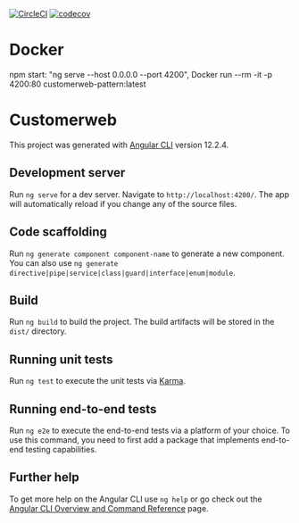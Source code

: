 [![CircleCI](https://circleci.com/gh/fahlstrm/pattern-customerweb/tree/master.svg?style=svg)](https://circleci.com/gh/fahlstrm/pattern-customerweb/tree/master)
[![codecov](https://codecov.io/gh/fahlstrm/pattern-customerweb/branch/master/graph/badge.svg?token=NQO8MCZ4SE)](https://codecov.io/gh/fahlstrm/pattern-customerweb)

# Docker
npm start: "ng serve --host 0.0.0.0 --port 4200",
Docker run --rm -it -p 4200:80 customerweb-pattern:latest

# Customerweb

This project was generated with [Angular CLI](https://github.com/angular/angular-cli) version 12.2.4.

## Development server

Run `ng serve` for a dev server. Navigate to `http://localhost:4200/`. The app will automatically reload if you change any of the source files.

## Code scaffolding

Run `ng generate component component-name` to generate a new component. You can also use `ng generate directive|pipe|service|class|guard|interface|enum|module`.

## Build

Run `ng build` to build the project. The build artifacts will be stored in the `dist/` directory.

## Running unit tests

Run `ng test` to execute the unit tests via [Karma](https://karma-runner.github.io).

## Running end-to-end tests

Run `ng e2e` to execute the end-to-end tests via a platform of your choice. To use this command, you need to first add a package that implements end-to-end testing capabilities.

## Further help

To get more help on the Angular CLI use `ng help` or go check out the [Angular CLI Overview and Command Reference](https://angular.io/cli) page.
